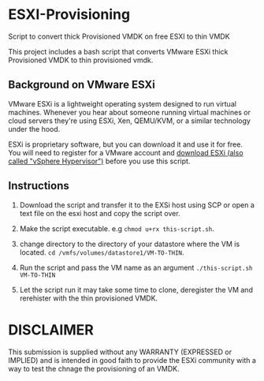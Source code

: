 # ESXI-Provisioning
Script to convert thick Provisioned VMDK on free ESXI to thin VMDK

This project includes a bash script that converts VMware ESXi thick Provisioned VMDK to thin provisioned vmdk.

## Background on VMware ESXi

VMware ESXi is a lightweight operating system designed to run virtual machines.
Whenever you hear about someone running virtual machines or cloud servers
they're using ESXi, Xen, QEMU/KVM, or a similar technology under the hood.

ESXi is proprietary software, but you can download it and use it for free. You
will need to register for a VMware account and [download ESXi (also called
"vSphere Hypervisor")](https://www.vmware.com/products/vsphere-hypervisor/)
before you use this script.

## Instructions

1.  Download the script and transfer it to the EXSi host using SCP or open a text file on the esxi host and copy the script over.

2.  Make the script executable. e.g `chmod u+rx this-script.sh`.

3.  change directory to the directory of your datastore where the VM is located. `cd /vmfs/volumes/datastore1/VM-TO-THIN`.

4.  Run the script and pass the VM name as an argument `./this-script.sh VM-TO-THIN`

5.  Let the script run it may take some time to clone, deregister the VM and rerehister with the thin provisioned VMDK.


DISCLAIMER
==========

This submission is supplied without any WARRANTY (EXPRESSED or IMPLIED)
and is intended in good faith to provide the ESXi community with a
way to test the chnage the provisioning of an VMDK.
